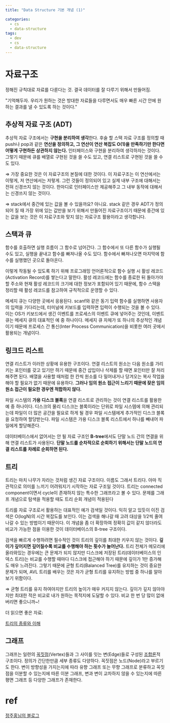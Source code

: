 ```yaml
---
title: "Data Structure 기본 개념 (1)"

categories:
  - cs
  - data-structure
tags:
  - dev
  - cs
  - data-structure
---
```


# 자료구조

정해진 규칙대로 자료를 다룬다는 것. 결국 데이터를 잘 다루기 위해서 만들어짐.

"기억해두자. 우리가 원하는 것은 방대한 자료들을 다루면서도 매우 빠른 시간 안에 원하는 결과를 낼 수 있도록 하는 것이다."

## 추상적 자료 구조 (ADT)

추상적 자료 구조에서는 **구현을 분리하여 생각**한다. 후술 할 스택 자료 구조를 정의할 때 push나 pop과 같은 **연산을 정의하고, 그 연산이 연산 복잡도 O(1)을 만족하기만 한다면 어떻게 구현하든 상관하지 않는다.** 인터페이스와 구현을 분리하여 생각하자는 것이다. 그렇기 때문에 큐를 배열로 구현된 것을 쓸 수도 있고, 연결 리스트로 구현된 것을 쓸 수도 있다.

⇒ 가장 중요한 것은 이 자료구조의 본질에 대한 것이다. 이 자료구조는 이 연산에서는 이렇게, 저 연산에서는 저렇게. 그런 것들이 정의되어 있고 실제 내부 구조에 대해서는 전혀 신경쓰지 않는 것이다. 한마디로 인터페이스만 제공해주고 그 내부 동작에 대해서는 신경쓰지 않는 것이다.

⇒ stack에서 중간에 있는 값을 볼 수 있을까요?
    아니요. stack 같은 경우 ADT가 정의되어 질 때 가장 위에 있는 값만을 보기 위해서 만들어진 자료구조이기 때문에 중간에 있는 값을 보는 것은 이 자료구조와 맞지 않는 자료구조 활용이라고 생각합니다.

## 스택과 큐

함수를 호출하면 실행 흐름이 그 함수로 넘어간다. 그 함수에서 또 다른 함수가 실행될 수도 있고, 실행을 끝내고 함수를 빠져나올 수도 있다. 함수에서 빠져나오면 마지막에 함수를 실행했던 곳으로 돌아온다. 

이렇게 작동될 수 있도록 하기 위해 프로그래밍 언어론적으로 함수 실행 시 활성 레코드(Activation Record)를 쌓는다고 말한다. 활성 레코드에는 함수를 종료한 뒤 돌아가야 할 주소와 현재 활성 레코드의 크기에 대한 정보가 포함되어 있기 때문에, 함수 스택을 정리할 때 활성 레코드를 참고하여 규칙적으로 운영할 수 있다.

메세지 큐는 다양한 곳에서 응용된다. scanf와 같은 동기 입력 함수를 실행하면 사용자의 입력을 기다리는데, 터미널에 키보드를 입력하면 입력이 수행되는 것을 볼 수 있다. 이는 OS가 키보드에서 생긴 이벤트를 프로세스의 이벤트 큐에 넣어주는 것인데, 이벤트 큐는 메세지 큐의 대표적인 예 중 하나이다. 메세지 큐 자체가 또 하나의 추상적인 개념이기 때문에 프로세스 간 통신(Inter Process Communication)을 비롯한 여러 곳에서 활용되는 개념이다.

## 링크드 리스트
연결 리스트가 이러한 상황에 유용한 구조이다. 연결 리스트의 원소는 다음 원소를 가리키는 포인터를 갖고 있기만 하기 때문에 중간 삽입이나 삭제를 할 때면 포인터만 잘 처리해주면 된다. 배열을 사용할 때처럼 한 칸씩 원소를 다 밀어내거나 당겨오는 복사 작업을 해야 할 필요가 없기 때문에 유용하다. **그러나 임의 원소 접근이 느리기 때문에 잦은 임의 원소 접근이 필요한 경우엔 적합하지 않다.**

파일 시스템의 **가용 디스크 블록**을 연결 리스트로 관리하는 것이 연결 리스트를 활용한 예 중 하나이다. 디스크의 물리 디스크는 블록이라는 단위로 파일 시스템에 의해 관리되는데 파일이 더 많은 공간을 필요로 하게 될 경우 파일 시스템에게 추가적인 디스크 블록을 요청하여 할당받는다. 파일 시스템은 가용 디스크 블록 리스트에서 하나를 빼내어 파일에게 할당해준다.

데이터베이스에서 없어서는 안 될 자료 구조인 **B-tree**에서도 단말 노드 간의 연결을 위해 연결 리스트가 사용된다. **단말 노드를 순차적으로 순회하기 위해서는 단말 노드의 연결 리스트를 차례로 순회하면 된다.**

## 트리

트리는 마치 나무가 자라는 것처럼 생긴 자료 구조이다. 이름도 그래서 트리다. 아마 직관적으로 의미를 느끼기 어려워지기 시작하는 자료 구조일 것이다. 트리는 connected component이면서 cycle이 존재하지 않는 특수한 그래프라고 볼 수 있다. 문제를 그래프 개념으로 탐색을 적용할 때도 트리 순회 개념이 적용된다

트리를 자료 구조로서 활용하는 대표적인 예가 검색일 것이다. 익히 알고 있듯이 이진 검색은 O(logN)의 시간 복잡도를 보인다. 이는 검색을 해나갈 때 고려 대상을 1/2씩 줄여나갈 수 있는 방법이기 때문이다. 이 개념을 좀 더 확장하여 정확히 값이 같지 않더라도 비교가 가능한 점을 이용한 것이 데이터베이스의 B-tree 구조이다.

검색을 빠르게 수행하려면 필수적인 것이 트리의 깊이를 최대한 키우지 않는 것이다. **깊이가 깊어지면 깊어질수록 비교를 수행해야 하는 횟수가 늘어난다.** 트리 전체가 메모리에 올라와있는 경우에는 큰 문제가 되지 않지만 디스크에 저장된 트리(데이터베이스의 인덱스 트리)는 비교를 수행할 때마다 디스크에 접근해야 하기 때문에 깊이가 1만 증가해도 매우 느려진다. 그렇기 때문에 균형 트리(Balanced Tree)를 유지하는 것이 중요한 문제가 되며, AVL 트리를 배우는 것은 자가 균형 트리를 유지하는 방법 중 하나를 알아보기 위함이다. 

⇒ 균형 트리를 유지 하여야지만 트리의 높이가 매우 커지지 않는다. 깊이가 깊지 않아야지만 최대한 적은 비교로 내가 원하는 목적지에 도달할 수 있다. 비교 한 번 당 많이 없애버리면 좋으니까~!

더 읽으면 좋은 자료:

[트리의 종류와 이해](http://www.secmem.org/blog/2019/05/09/%ED%8A%B8%EB%A6%AC%EC%9D%98-%EC%A2%85%EB%A5%98%EC%99%80-%EC%9D%B4%ED%95%B4/)

## 그래프

그래프는 일련의 [꼭짓점](https://ko.wikipedia.org/wiki/%EA%BC%AD%EC%A7%93%EC%A0%90)(Vertex)들과 그 사이를 잇는 변(Edge)들로 구성된 [조합론](https://ko.wikipedia.org/wiki/%EC%A1%B0%ED%95%A9%EB%A1%A0)적 구조이다. 정의가 간단한만큼 세부 종류도 다양하다. 꼭짓점은 노드(Node)라고 부르기도 한다. 변이 방향성을 가지는지에 따라 유향 그래프 또는 무향 그래프로 분류하고 꼭짓점을 이분할 수 있는지에 따른 이분 그래프, 변과 변이 교차하지 않을 수 있는지에 따른 평면 그래프 등 다양한 그래프가 존재한다.

# ref
[정주홍님의 블로그](https://brunch.co.kr/@toughrogrammer/12)

